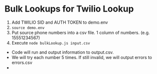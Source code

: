 # Bulk Lookups for Twilio Lookup

1. Add TWILIO SID and AUTH TOKEN to demo.env
1. `source demo.env`
1. Put source phone numbers into a csv file.  1 column of numbers. (e.g. 15551234567)
1. Execute `node bulkLookup.js input.csv`

* Code will run and output information to output.csv.
* We will try each number 5 times.  If still invalid, we will output errors to errors.csv
* 


